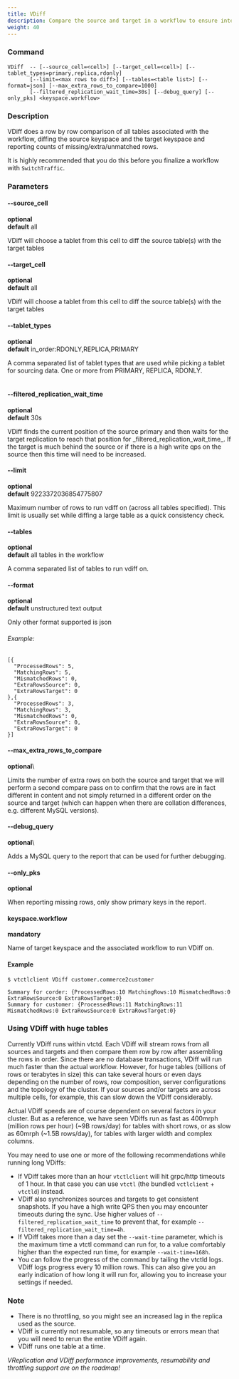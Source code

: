 ```yaml
---
title: VDiff
description: Compare the source and target in a workflow to ensure integrity
weight: 40
---
```


### Command

```
VDiff  -- [--source_cell=<cell>] [--target_cell=<cell>] [--tablet_types=primary,replica,rdonly]
       [--limit=<max rows to diff>] [--tables=<table list>] [--format=json] [--max_extra_rows_to_compare=1000]
       [--filtered_replication_wait_time=30s] [--debug_query] [--only_pks] <keyspace.workflow>
```

### Description

VDiff does a row by row comparison of all tables associated with the workflow, diffing the
source keyspace and the target keyspace and reporting counts of missing/extra/unmatched rows.

It is highly recommended that you do this before you finalize a workflow with `SwitchTraffic`.

### Parameters

#### --source_cell
**optional**\
**default** all

<div class="cmd">
VDiff will choose a tablet from this cell to diff the source table(s) with the target tables
</div>

#### --target_cell
**optional**\
**default** all

<div class="cmd">
VDiff will choose a tablet from this cell to diff the source table(s) with the target tables
</div>

#### --tablet_types
**optional**\
**default** in_order:RDONLY,REPLICA,PRIMARY

<div class="cmd">
A comma separated list of tablet types that are used while picking a tablet for sourcing data.
One or more from PRIMARY, REPLICA, RDONLY.<br><br>
</div>

#### --filtered_replication_wait_time
**optional**\
**default** 30s

<div class="cmd">
VDiff finds the current position of the source primary and then waits for the target replication to reach
that position for _filtered_replication_wait_time_. If the target is much behind the source or if there is
a high write qps on the source then this time will need to be increased.
</div>

#### --limit
**optional**\
**default** 9223372036854775807

<div class="cmd">
Maximum number of rows to run vdiff on (across all tables specified).
This limit is usually set while diffing a large table as a quick consistency check.
</div>

#### --tables
**optional**\
**default** all tables in the workflow

<div class="cmd">
A comma separated list of tables to run vdiff on.
</div>


#### --format
**optional**\
**default** unstructured text output

<div class="cmd">
Only other format supported is json
</div>

###### _Example:_

```
[{
  "ProcessedRows": 5,
  "MatchingRows": 5,
  "MismatchedRows": 0,
  "ExtraRowsSource": 0,
  "ExtraRowsTarget": 0
},{
  "ProcessedRows": 3,
  "MatchingRows": 3,
  "MismatchedRows": 0,
  "ExtraRowsSource": 0,
  "ExtraRowsTarget": 0
}]
```

#### --max_extra_rows_to_compare
**optional**\

<div class="cmd">
Limits the number of extra rows on both the source and target that we will perform a second compare pass on to confirm that the rows are in fact different in content and not simply returned in a different order on the source and target (which can happen when there are collation differences, e.g. different MySQL versions).
</div>

#### --debug_query
**optional**\

<div class="cmd">
Adds a MySQL query to the report that can be used for further debugging.
</div>

#### --only_pks
**optional**

<div class="cmd">
When reporting missing rows, only show primary keys in the report.
</div>

#### keyspace.workflow
**mandatory**

<div class="cmd">
Name of target keyspace and the associated workflow to run VDiff on.
</div>

#### Example

```
$ vtctlclient VDiff customer.commerce2customer

Summary for corder: {ProcessedRows:10 MatchingRows:10 MismatchedRows:0 ExtraRowsSource:0 ExtraRowsTarget:0}
Summary for customer: {ProcessedRows:11 MatchingRows:11 MismatchedRows:0 ExtraRowsSource:0 ExtraRowsTarget:0}
```

### Using VDiff with huge tables

Currently VDiff runs within vtctd. Each VDiff will stream rows from all sources and targets and then compare them row by row after assembling the rows in order. Since there are no database transactions, VDiff will run much faster than the actual workflow. However, for huge tables (billions of rows or terabytes in size) this can take several hours or even days depending on the number of rows, row composition, server configurations and the topology of the cluster. If your sources and/or targets are across multiple cells, for example, this can slow down the VDiff considerably.

Actual VDiff speeds are of course dependent on several factors in your cluster. But as a reference, we have seen VDiffs run as fast as 400mrph (million rows per hour) (~9B rows/day) for tables with short rows, or as slow as 60mrph (~1.5B rows/day), for tables with larger width and complex columns.

You may need to use one or more of the following recommendations while running long VDiffs:

* If VDiff takes more than an hour `vtctlclient` will hit grpc/http timeouts of 1 hour. In that case you can use `vtctl` (the bundled `vctlclient` + `vtctld`) instead.
* VDiff also synchronizes sources and targets to get consistent snapshots. If you have a high write QPS then you may encounter timeouts during the sync. Use higher values of `--filtered_replication_wait_time` to prevent that, for example `--filtered_replication_wait_time=4h`.
* If VDiff takes more than a day set the `--wait-time` parameter, which is the maximum time a vtctl command can run for, to a value comfortably higher than the expected run time, for example `--wait-time=168h`.
* You can follow the progress of the command by tailing the vtctld logs. VDiff logs progress every 10 million rows. This can also give you an early indication of how long it will run for, allowing you to increase your settings if needed.

### Note

* There is no throttling, so you might see an increased lag in the replica used as the source.
* VDiff is currently not resumable, so any timeouts or errors mean that you will need to rerun the entire VDiff again.
* VDiff runs one table at a time.

_VReplication and VDiff performance improvements, resumability and throttling support are on the roadmap!_
